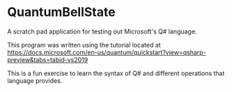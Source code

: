 # QuantumBellState
A scratch pad application for testing out Microsoft's Q# language.

This program was written using the tutorial located at https://docs.microsoft.com/en-us/quantum/quickstart?view=qsharp-preview&tabs=tabid-vs2019

This is a fun exercise to learn the syntax of Q# and different operations that language provides.
